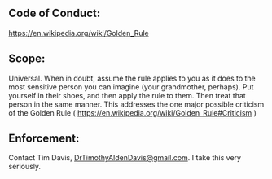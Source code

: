 ## Code of Conduct:

https://en.wikipedia.org/wiki/Golden_Rule

## Scope:

Universal.  When in doubt, assume the rule applies to you as it does to
the most sensitive person you can imagine (your grandmother, perhaps).
Put yourself in their shoes, and then apply the rule to them.  Then
treat that person in the same manner.  This addresses the one major
possible criticism of the Golden Rule
( https://en.wikipedia.org/wiki/Golden_Rule#Criticism )

## Enforcement:

Contact Tim Davis, DrTimothyAldenDavis@gmail.com.  I take this very
seriously.
